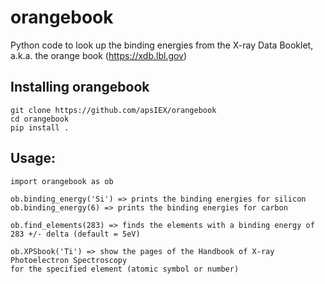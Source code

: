 # orangebook
Python code to look up the binding energies from the X-ray Data Booklet, a.k.a. the orange book 
(https://xdb.lbl.gov)

## Installing orangebook


    git clone https://github.com/apsIEX/orangebook
    cd orangebook
    pip install .


## Usage:
    import orangebook as ob
    
    ob.binding_energy('Si') => prints the binding energies for silicon
    ob.binding_energy(6) => prints the binding energies for carbon
    
    ob.find_elements(283) => finds the elements with a binding energy of 283 +/- delta (default = 5eV)
    
    ob.XPSbook('Ti') => show the pages of the Handbook of X-ray Photoelectron Spectroscopy 
    for the specified element (atomic symbol or number)
